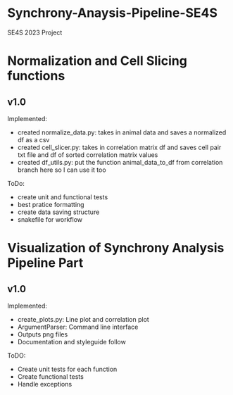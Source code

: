 # Synchrony-Anaysis-Pipeline-SE4S
SE4S 2023 Project

# Normalization and Cell Slicing functions
## v1.0
Implemented:
- created normalize_data.py: takes in animal data and saves a normalized df as a csv
- created cell_slicer.py: takes in correlation matrix df and saves cell pair txt file and df of sorted correlation matrix values
- created df_utils.py: put the function animal_data_to_df from correlation branch here so I can use it too

ToDo:
- create unit and functional tests
- best pratice formatting
- create data saving structure
- snakefile for workflow

# Visualization of Synchrony Analysis Pipeline Part
## v1.0

Implemented:
- create_plots.py: Line plot and correlation plot
- ArgumentParser: Command line interface
- Outputs png files
- Documentation and styleguide follow

ToDO:
- Create unit tests for each function
- Create functional tests
- Handle exceptions
